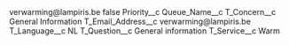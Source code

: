 <?xml version="1.0" encoding="UTF-8"?>
<CustomMetadata xmlns="http://soap.sforce.com/2006/04/metadata" xmlns:xsi="http://www.w3.org/2001/XMLSchema-instance" xmlns:xsd="http://www.w3.org/2001/XMLSchema">
    <label>verwarming@lampiris.be</label>
    <protected>false</protected>
    <values>
        <field>Priority__c</field>
        <value xsi:nil="true"/>
    </values>
    <values>
        <field>Queue_Name__c</field>
        <value xsi:nil="true"/>
    </values>
    <values>
        <field>T_Concern__c</field>
        <value xsi:type="xsd:string">General Information</value>
    </values>
    <values>
        <field>T_Email_Address__c</field>
        <value xsi:type="xsd:string">verwarming@lampiris.be</value>
    </values>
    <values>
        <field>T_Language__c</field>
        <value xsi:type="xsd:string">NL</value>
    </values>
    <values>
        <field>T_Question__c</field>
        <value xsi:type="xsd:string">General information</value>
    </values>
    <values>
        <field>T_Service__c</field>
        <value xsi:type="xsd:string">Warm</value>
    </values>
</CustomMetadata>
